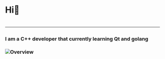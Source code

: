 <h1> Hi👋<h1>
<hr>
<h3>I am a C++ developer that currently learning Qt and golang<h3>

![Overview](https://github.com/QtEnjoyer/stats/blob/master/generated/overview.svg)

